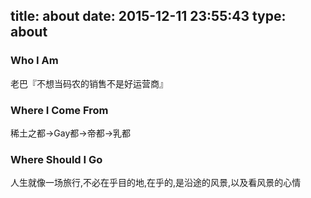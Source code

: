 title: about
date: 2015-12-11 23:55:43
type: about
---

### Who I Am
老巴『不想当码农的销售不是好运营商』



### Where I Come From
稀土之都→Gay都→帝都→乳都



### Where Should I Go
人生就像一场旅行,不必在乎目的地,在乎的,是沿途的风景,以及看风景的心情
